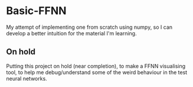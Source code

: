 # Basic-FFNN

My attempt of implementing one from scratch using numpy, so I can develop a better intuition for the material I'm learning.

## On hold

Putting this project on hold (near completion), to make a FFNN visualising tool, to help me debug/understand some of the weird behaviour in the test neural networks.